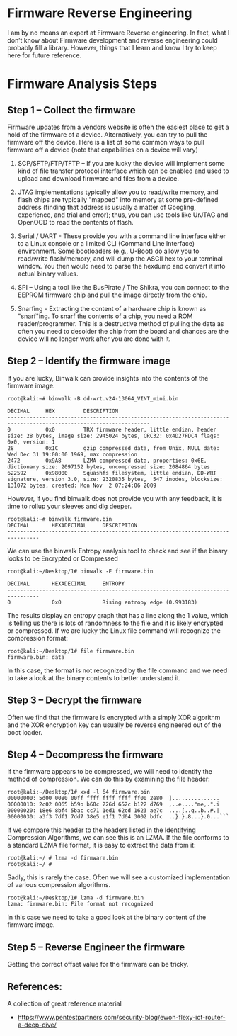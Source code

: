 # Firmware Reverse Engineering
I am by no means an expert at Firmware Reverse engineering. In fact, what I don’t know about Firmware development and reverse engineering could probably fill a library.  However, things that I learn and know I try to keep here for future reference. 

# Firmware Analysis Steps
## Step 1 – Collect the firmware
Firmware updates from a vendors website is often the easiest place to get a hold of the firmware of a device.
Alternatively, you can try to pull the firmware off the device.  Here is a list of some common ways to pull firmware off a device (note that capabilities on a device will vary)
1. SCP/SFTP/FTP/TFTP – If you are lucky the device will implement some kind of file transfer protocol interface which can be enabled and used to upload and download firmware and files from a device.
2.  JTAG implementations typically allow you to read/write memory, and flash chips are typically "mapped" into memory at some pre-defined address (finding that address is usually a matter of Googling, experience, and trial and error); thus, you can use tools like UrJTAG and OpenOCD to read the contents of flash.
3. Serial / UART -  These provide you with a command line interface either to a Linux console or a limited CLI (Command Line Interface) environment. Some bootloaders (e.g., U-Boot) do allow you to read/write flash/memory, and will dump the ASCII hex to your terminal window. You then would need to parse the hexdump and convert it into actual binary values.
 
4. SPI – Using a tool like the BusPirate / The Shikra, you can connect to the EEPROM firmware chip and pull the image directly from the chip.
5.  Snarfing - Extracting the content of a hardware chip is known as "snarf"ing. To snarf the contents of a chip, you need a ROM reader/programmer.  This is a destructive method of pulling the data as often you need to desolder the chip from the board and chances are the device will no longer work after you are done with it.

## Step 2 – Identify the firmware image
If you are lucky, Binwalk can provide insights into the contents of the firmware image.
```
root@kali:~# binwalk -B dd-wrt.v24-13064_VINT_mini.bin 

DECIMAL     HEX         DESCRIPTION
-------------------------------------------------------------------------------------------------------------------
0           0x0         TRX firmware header, little endian, header size: 28 bytes, image size: 2945024 bytes, CRC32: 0x4D27FDC4 flags: 0x0, version: 1
28          0x1C        gzip compressed data, from Unix, NULL date: Wed Dec 31 19:00:00 1969, max compression
2472        0x9A8       LZMA compressed data, properties: 0x6E, dictionary size: 2097152 bytes, uncompressed size: 2084864 bytes
622592      0x98000     Squashfs filesystem, little endian, DD-WRT signature, version 3.0, size: 2320835 bytes,  547 inodes, blocksize: 131072 bytes, created: Mon Nov  2 07:24:06 2009
```
However, if you find binwalk does not provide you with any feedback, it is time to rollup your sleeves and dig deeper.
```
root@kali:~# binwalk firmware.bin
DECIMAL       HEXADECIMAL     DESCRIPTION
--------------------------------------------------------------------------------
```
We can use the binwalk Entropy analysis tool to check and see if the binary looks to be Encrypted or Compressed
```
root@kali:~/Desktop/1# binwalk -E firmware.bin

DECIMAL       HEXADECIMAL     ENTROPY
--------------------------------------------------------------------------------
0             0x0             Rising entropy edge (0.993183)
```
The results display an entropy graph that has a line along the 1 value, which is telling us there is lots of randomness to the file and it is likely encrypted or compressed.
If we are lucky the Linux file command will recognize the compression format:
```
root@kali:~/Desktop/1# file firmware.bin
firmware.bin: data
```
In this case, the format is not recognized by the file command and we need to take a look at the binary contents to better understand it.
## Step 3 – Decrypt the firmware
Often we find that the firmware is encrypted  with a simply XOR algorithm and the XOR encryption key can usually be reverse engineered out of the boot loader.


## Step 4 – Decompress the firmware
If the firmware appears to be compressed, we will need to identify the method of compression.
We can do this by examining the file header:
```
root@kali:~/Desktop/1# xxd -l 64 firmware.bin 
00000000: 5d00 0080 00ff ffff ffff ffff ff00 2e80  ]...............
00000010: 2c02 0065 b59b b60c 226d 652c b122 d769  ,..e...."me,.".i
00000020: 18e6 8bf4 5bac cc71 1ed1 62cd 1623 ae7c  ....[..q..b..#.|
00000030: a3f3 7df1 7dd7 38e5 e1f1 7d04 3002 bdfc  ..}.}.8...}.0...```
```

If we compare this header to the headers listed in the Identifying Compression Algorithms, we can see  this is an LZMA.
If the file conforms to a standard LZMA file format, it is easy to extract the data from it:

```
root@kali:~/ # lzma -d firmware.bin
root@kali:~/ #
```
Sadly, this is rarely the case.  Often we will see a customized implementation of various compression algorithms. 
```
root@kali:~/Desktop/1# lzma -d firmware.bin
lzma: firmware.bin: File format not recognized
```
In this case we need to take a good look at the binary content of the firmware image. 

## Step 5 – Reverse Engineer the firmware
Getting the correct offset value for the firmware can be tricky.


## References:
A collection of great reference material
* https://www.pentestpartners.com/security-blog/ewon-flexy-iot-router-a-deep-dive/
